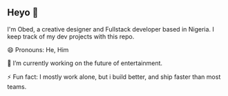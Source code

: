 ## Heyo 👋

I'm Obed, a creative designer and Fullstack developer based in Nigeria. I keep track of my dev projects with this repo.

😄 Pronouns: He, Him

🔭 I’m currently working on the future of entertainment.

⚡ Fun fact: I mostly work alone, but i build better, and ship faster than most teams.

<!--
**cxde-rxnin/cxde-rxnin** is a ✨ _special_ ✨ repository because its `README.md` (this file) appears on your GitHub profile.

Here are some ideas to get you started:

- 🔭 I’m currently working on ...
- 🌱 I’m currently learning ...
- 👯 I’m looking to collaborate on ...
- 🤔 I’m looking for help with ...
- 💬 Ask me about ...
- 📫 How to reach me: ...
- 😄 Pronouns: ...
- ⚡ Fun fact: ...
-->
